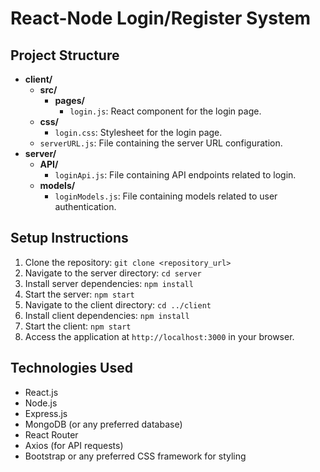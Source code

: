 # React-Node Login/Register System

## Project Structure
- **client/**
  - **src/**
    - **pages/**
      - `login.js`: React component for the login page.
  - **css/**
    - `login.css`: Stylesheet for the login page.
  - `serverURL.js`: File containing the server URL configuration.
- **server/**
  - **API/**
    - `loginApi.js`: File containing API endpoints related to login.
  - **models/**
    - `loginModels.js`: File containing models related to user authentication.

## Setup Instructions
1. Clone the repository: `git clone <repository_url>`
2. Navigate to the server directory: `cd server`
3. Install server dependencies: `npm install`
4. Start the server: `npm start`
5. Navigate to the client directory: `cd ../client`
6. Install client dependencies: `npm install`
7. Start the client: `npm start`
8. Access the application at `http://localhost:3000` in your browser.

## Technologies Used
- React.js
- Node.js
- Express.js
- MongoDB (or any preferred database)
- React Router
- Axios (for API requests)
- Bootstrap or any preferred CSS framework for styling

